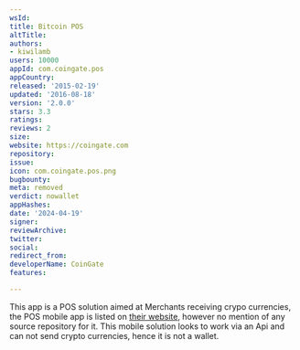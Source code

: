 ```yaml
---
wsId: 
title: Bitcoin POS
altTitle: 
authors:
- kiwilamb
users: 10000
appId: com.coingate.pos
appCountry: 
released: '2015-02-19'
updated: '2016-08-18'
version: '2.0.0'
stars: 3.3
ratings: 
reviews: 2
size: 
website: https://coingate.com
repository: 
issue: 
icon: com.coingate.pos.png
bugbounty: 
meta: removed
verdict: nowallet
appHashes: 
date: '2024-04-19'
signer: 
reviewArchive: 
twitter: 
social: 
redirect_from: 
developerName: CoinGate
features: 

---
```


This app is a POS solution aimed at Merchants receiving crypo currencies, the POS mobile app is listed on [their website](https://coingate.com/pos), however no mention of any source repository for it.
This mobile solution looks to work via an Api and can not send crypto currencies, hence it is not a wallet.
